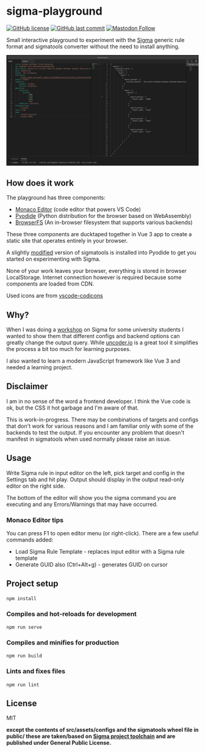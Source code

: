 # sigma-playground

[![GitHub license](https://img.shields.io/github/license/j91321/sigma-playground?style=flat-square)](https://github.com/j91321/sigma-playground/blob/main/LICENSE)
[![GitHub last commit](https://img.shields.io/github/last-commit/j91321/sigma-playground.svg?style=flat-square)](https://github.com/j91321/sigma-playground/commit/main)
[![Mastodon Follow](https://img.shields.io/mastodon/follow/109290534387866580?domain=https%3A%2F%2Finfosec.exchange&style=social)](https://infosec.exchange/@j91321)

Small interactive playground to experiment with the [Sigma](https://github.com/SigmaHQ/sigma) generic rule format and sigmatools converter without the need to install anything.

![Sigma playground](img/playground.png)

## How does it work

The playground has three components:

- [Monaco Editor](https://microsoft.github.io/monaco-editor/) (code editor that powers VS Code)
- [Pyodide](https://pyodide.org/en/stable/) (Python distribution for the browser based on WebAssembly)
- [BrowserFS](http://jvilk.com/browserfs/1.4.1/) (An in-browser filesystem that supports various backends)

These three components are ducktaped together in Vue 3 app to create a static site that operates entirely in your browser.

A slightly [modified](https://github.com/j91321/sigma/tree/pyodide/tools) version of sigmatools is installed into Pyodide to get you started on experimenting with Sigma.

None of your work leaves your browser, everything is stored in browser LocalStorage. Internet connection however is required because some components are loaded from CDN.

Used icons are from [vscode-codicons](https://github.com/microsoft/vscode-codicons)

## Why?

When I was doing a [workshop](https://github.com/j91321/sib-workshops/tree/main/sigma) on Sigma for some university students I wanted to show them that different configs and backend options can greatly change the output query. While [uncoder.io](https://uncoder.io/) is a great tool it simplifies the process a bit too much for learning purposes. 

I also wanted to learn a modern JavaScript framework like Vue 3 and needed a learning project.

## Disclaimer

I am in no sense of the word a frontend developer. I think the Vue code is ok, but the CSS it hot garbage and I'm aware of that.

This is work-in-progress. There may be combinations of targets and configs that don't work for various reasons and I am familiar only with some of the backends to test the output. If you encounter any problem that doesn't manifest in sigmatools when used normally please raise an issue.

## Usage

Write Sigma rule in input editor on the left, pick target and config in the Settings tab and hit play. Output should display in the output read-only editor on the right side. 

The bottom of the editor will show you the sigma command you are executing and any Errors/Warnings that may have occurred.

### Monaco Editor tips

You can press F1 to open editor menu (or right-click). There are a few useful commands added:

- Load Sigma Rule Template - replaces input editor with a Sigma rule template
- Generate GUID also (Ctrl+Alt+g) - generates GUID on cursor 

## Project setup
```
npm install
```

### Compiles and hot-reloads for development
```
npm run serve
```

### Compiles and minifies for production
```
npm run build
```

### Lints and fixes files
```
npm run lint
```

## License

MIT

**except the contents of src/assets/configs and the sigmatools wheel file in public/ these are taken/based on [Sigma project toolchain](https://github.com/SigmaHQ/sigma) and are published under  General Public License.** 
